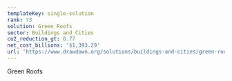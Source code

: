 ```yaml
---
templateKey: single-solution
rank: 73
solution: Green Roofs
sector: Buildings and Cities
co2_reduction_gt: 0.77
net_cost_billions: '$1,393.29'
url: 'https://www.drawdown.org/solutions/buildings-and-cities/green-roofs'
---
```


Green Roofs